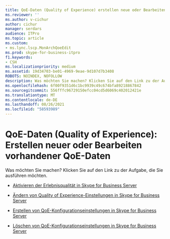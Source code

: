 ```yaml
---
title: QoE-Daten (Quality of Experience) erstellen neue oder Bearbeiten vorhandener QoE-Daten
ms.reviewer: ''
ms.author: v-cichur
author: cichur
manager: serdars
audience: ITPro
ms.topic: article
ms.custom:
- ms.lync.lscp.MonArchQoeEdit
ms.prod: skype-for-business-itpro
f1.keywords:
- CSH
ms.localizationpriority: medium
ms.assetid: 19d34703-be01-4969-9eae-9d107d7b3408
ROBOTS: NOINDEX, NOFOLLOW
description: Was möchten Sie machen? Klicken Sie auf den Link zu der Aufgabe, die Sie ausführen möchten.
ms.openlocfilehash: 6f00f9351d6c1bc9939c49c674bfa89218867842
ms.sourcegitcommit: 556fffc96729150efcc04cd5d6069c402012421e
ms.translationtype: MT
ms.contentlocale: de-DE
ms.lasthandoff: 08/26/2021
ms.locfileid: "58593989"
---
```

# <a name="quality-of-experience-qoe-data-create-new-or-edit-existing"></a>QoE-Daten (Quality of Experience): Erstellen neuer oder Bearbeiten vorhandener QoE-Daten
 
Was möchten Sie machen? Klicken Sie auf den Link zu der Aufgabe, die Sie ausführen möchten.
  
- [Aktivieren der Erlebnisqualität in Skype for Business Server](../../../manage/health-and-monitoring/enable-qoe.md)
    
- [Ändern von Quality of Experience-Einstellungen in Skype for Business Server](../../../manage/health-and-monitoring/modify-qoe-settings.md)
    
- [Erstellen von QoE-Konfigurationseinstellungen in Skype for Business Server](../../../manage/health-and-monitoring/create-qoe-configuration-settings.md)
    
- [Löschen von QoE-Konfigurationseinstellungen in Skype for Business Server](../../../manage/health-and-monitoring/delete-qoe-configuration-settings.md)
    
 

